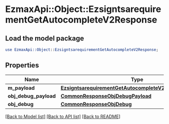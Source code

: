 # EzmaxApi::Object::EzsigntsarequirementGetAutocompleteV2Response

## Load the model package
```perl
use EzmaxApi::Object::EzsigntsarequirementGetAutocompleteV2Response;
```

## Properties
Name | Type | Description | Notes
------------ | ------------- | ------------- | -------------
**m_payload** | [**EzsigntsarequirementGetAutocompleteV2ResponseMPayload**](EzsigntsarequirementGetAutocompleteV2ResponseMPayload.md) |  | 
**obj_debug_payload** | [**CommonResponseObjDebugPayload**](CommonResponseObjDebugPayload.md) |  | [optional] 
**obj_debug** | [**CommonResponseObjDebug**](CommonResponseObjDebug.md) |  | [optional] 

[[Back to Model list]](../README.md#documentation-for-models) [[Back to API list]](../README.md#documentation-for-api-endpoints) [[Back to README]](../README.md)


